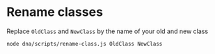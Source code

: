 <!--
@license
Copyright (c) 2025 tssuite

Use of this source code is governed by terms that can be
found in the LICENSE file in the root of this package.
-->

# Rename classes

Replace `OldClass` and `NewClass` by the name of your old and new class

```bash
node dna/scripts/rename-class.js OldClass NewClass
```
